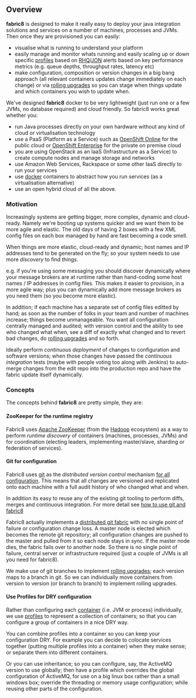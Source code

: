 ## Overview

**fabric8** is designed to make it really easy to deploy your java integration solutions and services on a number of machines, processes and JVMs. Then once they are provisioned you can easily:

* visualise what is running to understand your platform
* easily manage and monitor whats running and easily scaling up or down specific [profiles](#/site/book/doc/index.md?chapter=profiles_md) based on [RHQ](http://www.jboss.org/rhq)/[JON](http://www.redhat.com/products/jbossenterprisemiddleware/operations-network/) alerts based on key performance metrics (e.g. queue depths, throughput rates, latency etc)
* make configuration, composition or version changes in a big bang approach (all relevant containers updates change immediately on each change) or via [rolling upgrades](#/site/book/doc/index.md?chapter=rollingUpgrade_md) so you can stage when things update and which containers you wish to update when.

We've designed **fabric8** docker to be very lightweight (just run one or a few JVMs, no database required) and cloud friendly. So fabric8 works great whether you:

* run Java processes directly on your own hardware without any kind of cloud or virtualisation technology
* use a PaaS (Platform as a Service) such as <a href="https://www.openshift.com/products/online">OpenShift Online</a> for the public cloud or <a href="https://www.openshift.com/products/enterprise">OpenShift Enterprise</a> for the private on premise cloud
* you are using OpenStack as an IaaS (Infrastructure as a Service) to create compute nodes and manage storage and networks
* use Amazon Web Services, Rackspace or some other IaaS directly to run your services
* use [docker](http://docker.io/) containers to abstract how you run services (as a virtualisation alternative)
* use an open hybrid cloud of all the above.

### Motivation

Increasingly systems are getting bigger, more complex, dynamic and cloud-ready. Namely we're booting up systems quicker and we want them to be more agile and elastic. The old days of having 2 boxes with a few XML config files on each box managed by hand are fast becoming a code smell.

When things are more elastic, cloud-ready and dynamic; host names and IP addresses tend to be generated on the fly; so your system needs to use more _discovery_ to find things.

e.g. if you're using some messaging you should discover dynamically where your message brokers are at runtime rather than hand-coding some host names / IP addresses in config files. This makes it easier to provision, in a more agile way; plus you can dynamically add more message brokers as you need them (so you become more elastic).

In addition; if each machine has a separate set of config files editted by hand; as soon as the number of folks in your team and number of machines increase; things become unmanageable. You want all configuration centrally managed and audited; with version control and the ability to see who changed what when, see a diff of exactly what changed and to revert bad changes, do [rolling upgrades](#/site/book/doc/index.md?chapter=rollingUpgrade_md) and so forth.

Ideally perform _continuous deployment_ of changes to configuration and software versions; when those changes have passed the _continuous integration_ tests (maybe with people voting too along with Jenkins) to auto-merge changes from the edit repo into the production repo and have the fabric update itself dynamically.

### Concepts

The concepts behind **fabric8** are pretty simple, they are:

#### ZooKeeper for the runtime registry

Fabric8 uses [Apache ZooKeeper](http://zookeeeper.apache.org/) (from the [Hadoop](http://hadoop.apache.org/) ecosystem) as a way to perform _runtime discovery_ of containers (machines, processes, JVMs) and for coordination (electing leaders, implementing master/slave, sharding or federation of services).

#### Git for configuration

Fabric8 uses [git](http://git-scm.com/) as the _distributed version control_ mechanism [for all configuration](#/site/book/doc/index.md?chapter=git_md). This means that all changes are versioned and replicated onto each machine with a full audit history of who changed what and when.

In addition its easy to reuse any of the existing git tooling to perform diffs, merges and continuous integration. For more detail see [how to use git and fabric8](#/site/book/doc/index.md?chapter=git_md)

Fabric8 actually implements a [distributed git fabric](#/site/book/doc/index.md?chapter=git_md) with no single point of failure or configuration change loss. A master node is elected which becomes the remote git repository; all configuration changes are pushed to the master and pulled from it so each node stays in sync. If the master node dies, the fabric fails over to another node. So there is no single point of failure, central server or infrastructure required (just a couple of JVMs is all you need for fabric8).

We make use of git branches to implement [rolling upgrades](#/site/book/doc/index.md?chapter=rollingUpgrade_md); each version maps to a branch in git. So we can individually move containers from version to version (or branch to branch) to implement rolling upgrades.

#### Use Profiles for DRY configuration

Rather than configuring each [container](#/site/book/doc/index.md?chapter=agent_md) (i.e. JVM or process) individually, we use [profiles](#/site/book/doc/index.md?chapter=profiles_md) to represent a collection of containers; so that you can configure a group of containers in a nice DRY way.

You can combine profiles into a container so you can keep your configuration DRY. For example you can decide to colocate services together (putting multiple profiles into a container) when they make sense; or separate them into different containers.

Or you can use inheritance; so you can configure, say, the ActiveMQ version to use globally; then have a profile which overrides the global configuration of ActiveMQ, for use on a big linux box rather than a small windows box; override the threading or memory usage configuration; while reusing other parts of the configuration.


